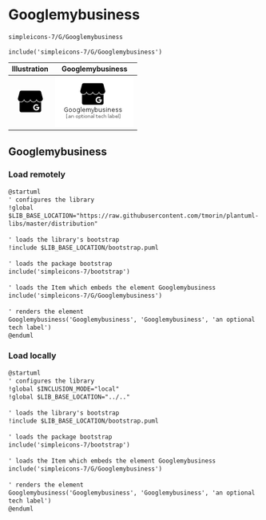 # Googlemybusiness


```text
simpleicons-7/G/Googlemybusiness
```

```text
include('simpleicons-7/G/Googlemybusiness')
```



| Illustration | Googlemybusiness |
| :---: | :---: |
| ![illustration for Illustration](../../simpleicons-7/G/Googlemybusiness.png) | ![illustration for Googlemybusiness](../../simpleicons-7/G/Googlemybusiness.Local.png) |




## Googlemybusiness

### Load remotely
```plantuml
@startuml
' configures the library
!global $LIB_BASE_LOCATION="https://raw.githubusercontent.com/tmorin/plantuml-libs/master/distribution"

' loads the library's bootstrap
!include $LIB_BASE_LOCATION/bootstrap.puml

' loads the package bootstrap
include('simpleicons-7/bootstrap')

' loads the Item which embeds the element Googlemybusiness
include('simpleicons-7/G/Googlemybusiness')

' renders the element
Googlemybusiness('Googlemybusiness', 'Googlemybusiness', 'an optional tech label')
@enduml
```

### Load locally
```plantuml
@startuml
' configures the library
!global $INCLUSION_MODE="local"
!global $LIB_BASE_LOCATION="../.."

' loads the library's bootstrap
!include $LIB_BASE_LOCATION/bootstrap.puml

' loads the package bootstrap
include('simpleicons-7/bootstrap')

' loads the Item which embeds the element Googlemybusiness
include('simpleicons-7/G/Googlemybusiness')

' renders the element
Googlemybusiness('Googlemybusiness', 'Googlemybusiness', 'an optional tech label')
@enduml
```


